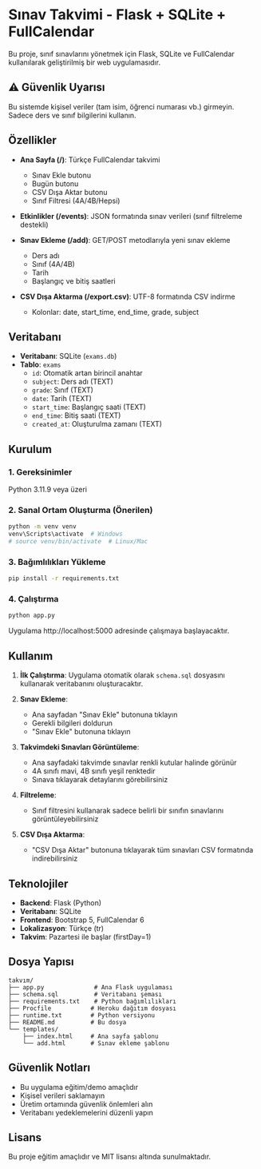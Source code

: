 # Sınav Takvimi - Flask + SQLite + FullCalendar

Bu proje, sınıf sınavlarını yönetmek için Flask, SQLite ve FullCalendar kullanılarak geliştirilmiş bir web uygulamasıdır.

## ⚠️ Güvenlik Uyarısı
Bu sistemde kişisel veriler (tam isim, öğrenci numarası vb.) girmeyin. Sadece ders ve sınıf bilgilerini kullanın.

## Özellikler

- **Ana Sayfa (/)**: Türkçe FullCalendar takvimi
  - Sınav Ekle butonu
  - Bugün butonu
  - CSV Dışa Aktar butonu  
  - Sınıf Filtresi (4A/4B/Hepsi)
  
- **Etkinlikler (/events)**: JSON formatında sınav verileri (sınıf filtreleme destekli)

- **Sınav Ekleme (/add)**: GET/POST metodlarıyla yeni sınav ekleme
  - Ders adı
  - Sınıf (4A/4B)
  - Tarih
  - Başlangıç ve bitiş saatleri

- **CSV Dışa Aktarma (/export.csv)**: UTF-8 formatında CSV indirme
  - Kolonlar: date, start_time, end_time, grade, subject

## Veritabanı

- **Veritabanı**: SQLite (`exams.db`)
- **Tablo**: `exams`
  - `id`: Otomatik artan birincil anahtar
  - `subject`: Ders adı (TEXT)
  - `grade`: Sınıf (TEXT)
  - `date`: Tarih (TEXT)
  - `start_time`: Başlangıç saati (TEXT)
  - `end_time`: Bitiş saati (TEXT)
  - `created_at`: Oluşturulma zamanı (TEXT)

## Kurulum

### 1. Gereksinimler

Python 3.11.9 veya üzeri

### 2. Sanal Ortam Oluşturma (Önerilen)

```bash
python -m venv venv
venv\Scripts\activate  # Windows
# source venv/bin/activate  # Linux/Mac
```

### 3. Bağımlılıkları Yükleme

```bash
pip install -r requirements.txt
```

### 4. Çalıştırma

```bash
python app.py
```

Uygulama http://localhost:5000 adresinde çalışmaya başlayacaktır.

## Kullanım

1. **İlk Çalıştırma**: Uygulama otomatik olarak `schema.sql` dosyasını kullanarak veritabanını oluşturacaktır.

2. **Sınav Ekleme**: 
   - Ana sayfadan "Sınav Ekle" butonuna tıklayın
   - Gerekli bilgileri doldurun
   - "Sınav Ekle" butonuna tıklayın

3. **Takvimdeki Sınavları Görüntüleme**:
   - Ana sayfadaki takvimde sınavlar renkli kutular halinde görünür
   - 4A sınıfı mavi, 4B sınıfı yeşil renktedir
   - Sınava tıklayarak detaylarını görebilirsiniz

4. **Filtreleme**:
   - Sınıf filtresini kullanarak sadece belirli bir sınıfın sınavlarını görüntüleyebilirsiniz

5. **CSV Dışa Aktarma**:
   - "CSV Dışa Aktar" butonuna tıklayarak tüm sınavları CSV formatında indirebilirsiniz

## Teknolojiler

- **Backend**: Flask (Python)
- **Veritabanı**: SQLite
- **Frontend**: Bootstrap 5, FullCalendar 6
- **Lokalizasyon**: Türkçe (tr)
- **Takvim**: Pazartesi ile başlar (firstDay=1)

## Dosya Yapısı

```
takvım/
├── app.py              # Ana Flask uygulaması
├── schema.sql          # Veritabanı şeması
├── requirements.txt    # Python bağımlılıkları
├── Procfile           # Heroku dağıtım dosyası
├── runtime.txt        # Python versiyonu
├── README.md          # Bu dosya
└── templates/
    ├── index.html     # Ana sayfa şablonu
    └── add.html       # Sınav ekleme şablonu
```

## Güvenlik Notları

- Bu uygulama eğitim/demo amaçlıdır
- Kişisel verileri saklamayın
- Üretim ortamında güvenlik önlemleri alın
- Veritabanı yedeklemelerini düzenli yapın

## Lisans

Bu proje eğitim amaçlıdır ve MIT lisansı altında sunulmaktadır.